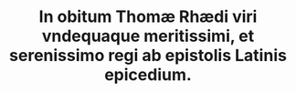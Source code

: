 ---
layout: page
title: In obitum Thom&#xE6; Rh&#xE6;di viri vndequaque meritissimi, et serenissimo regi ab epistolis Latinis epicedium.
filename: A00156
---